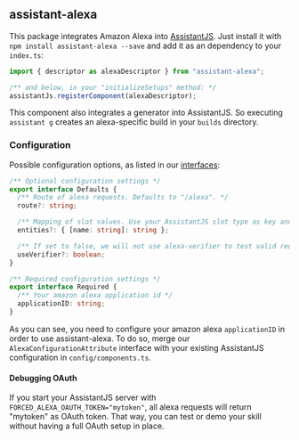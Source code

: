 ## assistant-alexa

This package integrates Amazon Alexa into [AssistantJS][1]. Just install it with `npm install assistant-alexa --save` and add it as an dependency to your `index.ts`:

```typescript
import { descriptor as alexaDescriptor } from "assistant-alexa";

/** and below, in your "initializeSetups" method: */
assistantJs.registerComponent(alexaDescriptor);
```

This component also integrates a generator into AssistantJS. So executing `assistant g` creates an alexa-specific build in your `builds` directory.

### Configuration

Possible configuration options, as listed in our [interfaces](src/components/alexa/private-interfaces.ts):

```typescript
/** Optional configuration settings */
export interface Defaults {
  /** Route of alexa requests. Defaults to "/alexa". */
  route?: string;

  /** Mapping of slot values. Use your AssistantJS slot type as key and your alexa slot type as value. */
  entities?: { [name: string]: string };

  /** If set to false, we will not use alexa-verifier to test valid requests. Using false might be useful for alexa simulator. Defaults to true. */
  useVerifier?: boolean;
}

/** Required configuration settings */
export interface Required {
  /** Your amazon alexa application id */
  applicationID: string;
}
```

As you can see, you need to configure your amazon alexa `applicationID` in order to use assistant-alexa. To do so, merge our `AlexaConfigurationAttribute` interface with your existing AssistantJS configuration in `config/components.ts`.

#### Debugging OAuth

If you start your AssistantJS server with `FORCED_ALEXA_OAUTH_TOKEN="mytoken"`, all alexa requests will return "mytoken" as OAuth token.
That way, you can test or demo your skill without having a full OAuth setup in place.

[1]: http://assistantjs.org

